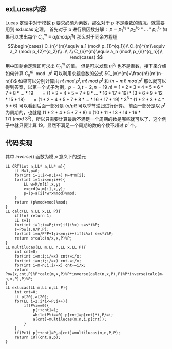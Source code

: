 ## exLucas内容
Lucas 定理中对于模数 p 要求必须为素数，那么对于 p 不是素数的情况，就需要用到 exLucas 定理。
首先对于 p 进行质因数分解：
$p=p_{1}^{k_1}*p_{2}^{k_2}*...*p_{n}^{k_n}$
如果可以求出每个 $C_{n}^{m}\equiv a_i (mod p_{i}^{q_i})$
那么对于同余方程组
$$\begin{cases}
C_{n}^{m}\equiv a_1 (mod\ p_{1}^{q_1})\\
C_{n}^{m}\equiv a_2 (mod\ p_{2}^{q_2})\\
.\\
.\\
C_{n}^{m}\equiv a_n  (mod\ p_{n}^{q_n})\\
\end{cases}
$$
用中国剩余定理即可求出 $C_{n}^{m}$ 的值。
但是可以发现  $p_{i}^{q_i}$ 也不是素数，接下来介绍如何计算 $C_{n}^{m}\mod\ p^t$
可以利用求组合数的公式 $C_{n}^{m}=\frac{n!}{m!(n-m)!}$ 如果可以分别计算出 $n!\ mod\ p^t,m!\ mod\ p^t$ 和 $(n-m)!\ mod\ p^t$ 那么就可以得到答案，以第一个式子为例，$p=3,t=2,n=19$
$n!=1*2*3*4*5*6*7*8*...*19$
$\ \ \ \ \ =(1*2*4*5*7*8*...*16*17*19)*(3*6*9*12*15*18)$
$\ \ \ \ \ =(1*2*4*5*7*8*...*16*17*19)*3^6*(1*2*3*4*5*6)$
可以看到后面一部分是 $(n/p)!$ 可以季节递归进行计算。
前面一部分是以 $p^t$ 为周期的，也就是 $(1*2*4*5*7*8)\equiv (10*11*13*14*16*17)\ (mod\ 3^2)$，所以只需要计算最后不满足一个周期的数是哪些就可以了，这个例子中就只要计算 19，显然不满足一个周期的数的个数不超过 $p^t$ 个。

## 代码实现

其中 $inverse()$ 函数为模 $p$ 意义下的逆元
```
LL CRT(int n,LL* a,LL* m){
    LL M=1,p=0;
    for(int i=1;i<=n;i++) M=M*m[i];
    for(int i=1;i<=n;i++){
        LL w=M/m[i],x,y;
        exgcd(w,m[i],x,y);
        p=(p+a[i]*w*x%mod)%mod;
    }
    return (p%mod+mod)%mod;
}
LL calc(LL n,LL x,LL P){
    if(!n) return 1;
    LL s=1;
    for(int i=1;i<=P;i++)if(i%x) s=s*i%P;
    s=Pow(s,n/P,P);
    for(int i=n/P*P+1;i<=n;i++)if(i%x) s=s*i%P;
    return s*calc(n/x,x,P)%P;
}
LL multilucas(LL m,LL n,LL x,LL P){
    int cnt=0;
    for(int i=m;i;i/=x) cnt+=i/x;
    for(int i=n;i;i/=x) cnt-=i/x;
    for(int i=m-n;i;i/=x) cnt-=i/x;
    return Pow(x,cnt,P)%P*calc(m,x,P)%P*inverse(calc(n,x,P),P)%P*inverse(calc(m-n,x,P),P)%P;
}
LL exlucas(LL m,LL n,LL P){
    int cnt=0;
    LL p[20],a[20];
    for(LL i=2;i*i<=P;i++){
        if(P%i==0){
            p[++cnt]=1;
            while(P%i==0) p[cnt]=p[cnt]*i,P/=i;
            a[cnt]=multilucas(m,n,i,p[cnt]);
        }
    }
    if(P>1) p[++cnt]=P,a[cnt]=multilucas(m,n,P,P);
    return CRT(cnt,a,p);
}
```
